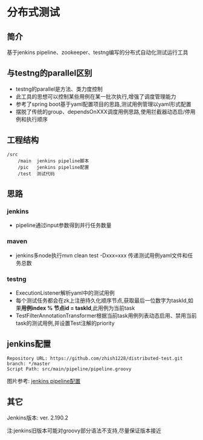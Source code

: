 # 分布式测试

## 简介
基于jenkins pipeline、zookeeper、testng编写的分布式自动化测试运行工具

## 与testng的parallel区别
* testng的parallel是方法、类力度控制
* 此工具的思想可以控制某些用例在某一批次执行,增强了调度管理能力
* 参考了spring boot基于yaml配置项目的思路,测试用例管理以yaml形式配置
* 摆脱了传统的group、dependsOnXXX调度用例思路,使用拦截器动态启/停用例和执行顺序

## 工程结构
```
/src
    /main  jenkins pipeline脚本
    /pic   jenkins pipeline配置
    /test  测试代码
```

## 思路
### jenkins
* pipeline通过input参数得到并行任务数量
### maven
* jenkins多node执行mvn clean test -Dxxx=xxx 传递测试用例yaml文件和任务总数
### testng
* ExecutionListener解析yaml中的测试用例
* 每个测试任务都会在zk上注册持久化顺序节点,获取最后一位数字为taskId,如果**用例index % 节点id = taskId**,此用例为当前task
* TestFilterAnnotationTransformer根据当前task用例列表动态启用、禁用当前task的测试用例,并设置Test注解的priority

## jenkins配置
```
Repository URL: https://github.com/zhish1228/distributed-test.git
branch: */master
Script Path: src/main/pipeline/pipeline.groovy
```
图片参考:
[jenkins pipeline配置](src/pic)

## 其它
Jenkins版本: ver. 2.190.2

注:jenkins旧版本可能对groovy部分语法不支持,尽量保证版本接近
